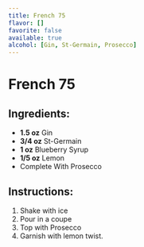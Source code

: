 ```yaml
---
title: French 75
flavor: []
favorite: false
available: true
alcohol: [Gin, St-Germain, Prosecco]
---
```

# French 75

## Ingredients:
- **1.5 oz** Gin
- **3/4 oz** St-Germain
- **1 oz** Blueberry Syrup
- **1/5 oz** Lemon
- Complete With Prosecco

## Instructions:
1. Shake with ice
2. Pour in a coupe
3. Top with Prosecco
4. Garnish with lemon twist.




